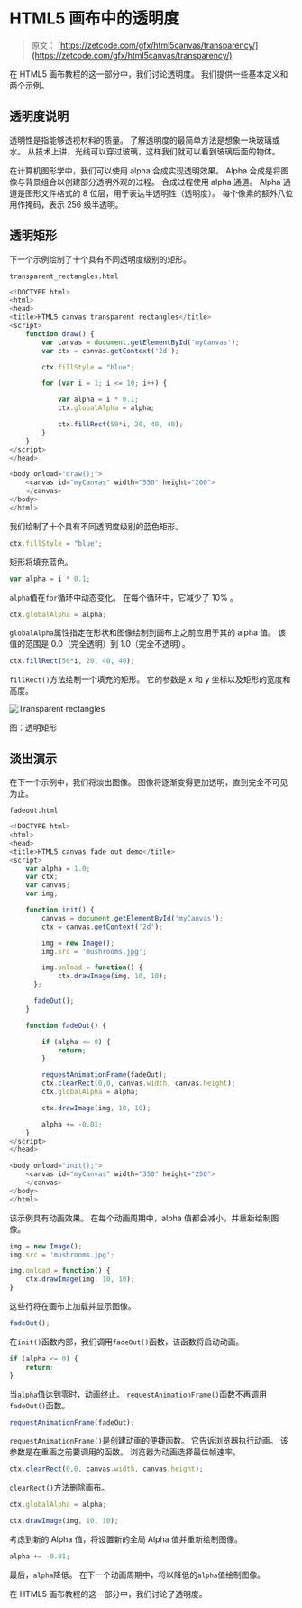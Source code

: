 # HTML5 画布中的透明度

> 原文： [https://zetcode.com/gfx/html5canvas/transparency/](https://zetcode.com/gfx/html5canvas/transparency/)

在 HTML5 画布教程的这一部分中，我们讨论透明度。 我们提供一些基本定义和两个示例。

## 透明度说明

透明性是指能够透视材料的质量。 了解透明度的最简单方法是想象一块玻璃或水。 从技术上讲，光线可以穿过玻璃，这样我们就可以看到玻璃后面的物体。

在计算机图形学中，我们可以使用 alpha 合成实现透明效果。 Alpha 合成是将图像与背景组合以创建部分透明外观的过程。 合成过程使用 alpha 通道。 Alpha 通道是图形文件格式的 8 位层，用于表达半透明性（透明度）。 每个像素的额外八位用作掩码，表示 256 级半透明。

## 透明矩形

下一个示例绘制了十个具有不同透明度级别的矩形。

`transparent_rectangles.html`

```js
<!DOCTYPE html>
<html>
<head>
<title>HTML5 canvas transparent rectangles</title>
<script>
    function draw() {
        var canvas = document.getElementById('myCanvas');
        var ctx = canvas.getContext('2d');

        ctx.fillStyle = "blue";

        for (var i = 1; i <= 10; i++) {

            var alpha = i * 0.1;
            ctx.globalAlpha = alpha;       

            ctx.fillRect(50*i, 20, 40, 40);
        }          
    }
</script>    
</head>    

<body onload="draw();">
    <canvas id="myCanvas" width="550" height="200">
    </canvas>
</body>
</html> 

```

我们绘制了十个具有不同透明度级别的蓝色矩形。

```js
ctx.fillStyle = "blue";

```

矩形将填充蓝色。

```js
var alpha = i * 0.1;

```

`alpha`值在`for`循环中动态变化。 在每个循环中，它减少了 10% 。

```js
ctx.globalAlpha = alpha;

```

`globalAlpha`属性指定在形状和图像绘制到画布上之前应用于其的 alpha 值。 该值的范围是 0.0（完全透明）到 1.0（完全不透明）。

```js
ctx.fillRect(50*i, 20, 40, 40);

```

`fillRect()`方法绘制一个填充的矩形。 它的参数是 x 和 y 坐标以及矩形的宽度和高度。

![Transparent rectangles](img/0d383992f77c6eb0f0c2eccbe990f749.jpg)

图：透明矩形

## 淡出演示

在下一个示例中，我们将淡出图像。 图像将逐渐变得更加透明，直到完全不可见为止。

`fadeout.html`

```js
<!DOCTYPE html>
<html>
<head>
<title>HTML5 canvas fade out demo</title>
<script>
    var alpha = 1.0;
    var ctx;
    var canvas;
    var img;

    function init() {
        canvas = document.getElementById('myCanvas');
        ctx = canvas.getContext('2d');

        img = new Image();
        img.src = 'mushrooms.jpg';

        img.onload = function() {
            ctx.drawImage(img, 10, 10);
      };

      fadeOut();
    }

    function fadeOut() {

        if (alpha <= 0) {
            return;
        }         

        requestAnimationFrame(fadeOut);
        ctx.clearRect(0,0, canvas.width, canvas.height);
        ctx.globalAlpha = alpha;

        ctx.drawImage(img, 10, 10);

        alpha += -0.01;
    }        
</script>    
</head>    

<body onload="init();">
    <canvas id="myCanvas" width="350" height="250">
    </canvas>
</body>
</html> 

```

该示例具有动画效果。 在每个动画周期中，alpha 值都会减小，并重新绘制图像。

```js
img = new Image();
img.src = 'mushrooms.jpg';

img.onload = function() {
    ctx.drawImage(img, 10, 10);
}

```

这些行将在画布上加载并显示图像。

```js
fadeOut();

```

在`init()`函数内部，我们调用`fadeOut()`函数，该函数将启动动画。

```js
if (alpha <= 0) {
    return;
}  

```

当`alpha`值达到零时，动画终止。 `requestAnimationFrame()`函数不再调用`fadeOut()`函数。

```js
requestAnimationFrame(fadeOut);

```

`requestAnimationFrame()`是创建动画的便捷函数。 它告诉浏览器执行动画。 该参数是在重画之前要调用的函数。 浏览器为动画选择最佳帧速率。

```js
ctx.clearRect(0,0, canvas.width, canvas.height);

```

`clearRect()`方法删除画布。

```js
ctx.globalAlpha = alpha;

ctx.drawImage(img, 10, 10);

```

考虑到新的 Alpha 值，将设置新的全局 Alpha 值并重新绘制图像。

```js
alpha += -0.01;

```

最后，`alpha`降低。 在下一个动画周期中，将以降低的`alpha`值绘制图像。

在 HTML5 画布教程的这一部分中，我们讨论了透明度。